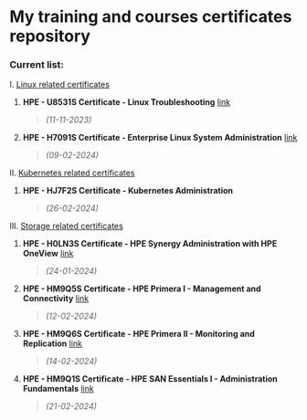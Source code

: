 # My training and courses certificates repository

### Current list:

I. [Linux related certificates](/Linux)
 1. **HPE - U8531S Certificate - Linux Troubleshooting** [link](</Linux/U8531S Certificate - Linux Troubleshooting - Michał Walter.pdf>)
    >*(11-11-2023)*
 2. **HPE - H7091S Certificate - Enterprise Linux System Administration** [link](</Linux/H7091S Certificate - Enterprise Linux System Administration - Michał Walter.pdf>)
    >*(09-02-2024)*

II. [Kubernetes related certificates](/Kubernetes)
 1. **HPE - HJ7F2S Certificate - Kubernetes Administration**
    >*(26-02-2024)*

III. [Storage related certificates](/Storage)
 1. **HPE - H0LN3S Certificate - HPE Synergy Administration with HPE OneView** [link](</Storage/H0LN3S Certificate - HPE Synergy Administration with HPE OneView - Michał Walter.pdf>)
    >*(24-01-2024)*
 2. **HPE - HM9Q5S Certificate - HPE Primera I - Management and Connectivity** [link](</Storage/HM9Q5S Certificate - HPE Primera I - Management and Connectivity - Michał Walter.pdf>)
    >*(12-02-2024)*
 3. **HPE - HM9Q6S Certificate - HPE Primera II - Monitoring and Replication** [link](</Storage/HM9Q6S Certificate - HPE Primera II - Monitoring and Replication - Michał Walter.pdf>)
    >*(14-02-2024)*
 4. **HPE - HM9Q1S Certificate - HPE SAN Essentials I - Administration Fundamentals** [link](</Storage/HM9Q1S Certificate - HPE SAN Essentials I - Administration Fundamentals - Michał Walter.pdf>)
    >*(21-02-2024)*
